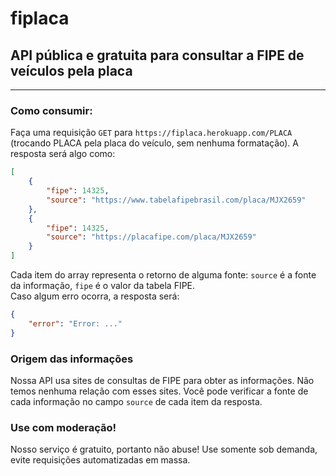 # fiplaca
## API pública e gratuita para consultar a FIPE de veículos pela placa
<hr>

### Como consumir:

Faça uma requisição `GET` para `https://fiplaca.herokuapp.com/PLACA` (trocando PLACA pela placa do veículo, sem nenhuma formatação).
A resposta será algo como:
```json
[
    {
        "fipe": 14325,
        "source": "https://www.tabelafipebrasil.com/placa/MJX2659"
    },
    {
        "fipe": 14325,
        "source": "https://placafipe.com/placa/MJX2659"
    }
]
```
Cada item do array representa o retorno de alguma fonte:
`source` é a fonte da informação, `fipe` é o valor da tabela FIPE.  
Caso algum erro ocorra, a resposta será:
```json
{
    "error": "Error: ..."
}
```

### Origem das informações

Nossa API usa sites de consultas de FIPE para obter as informações. Não temos nenhuma relação com esses sites. Você pode verificar a fonte de cada informação no campo `source` de cada item da resposta.

### Use com moderação!

Nosso serviço é gratuito, portanto não abuse! Use somente sob demanda, evite requisições automatizadas em massa.